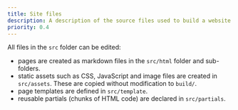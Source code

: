 ```yaml
---
title: Site files
description: A description of the source files used to build a website
priority: 0.4
---
```


All files in the `src` folder can be edited:

* pages are created as markdown files in the `src/html` folder and sub-folders.
* static assets such as CSS, JavaScript and image files are created in `src/assets`. These are copied without modification to `build/`.
* page templates are defined in `src/template`.
* reusable partials (chunks of HTML code) are declared in `src/partials`.
